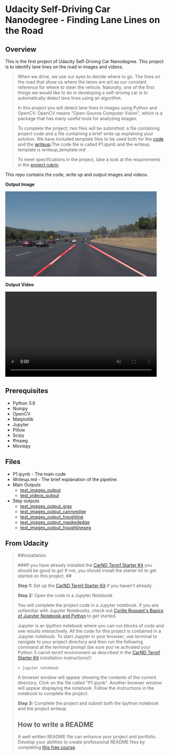 # **Udacity Self-Driving Car Nanodegree - Finding Lane Lines on the Road** 


Overview
---

This is the first project of Udacity Self-Driving Car Nanodegree. This project is to identify lane lines on the road in images and videos.

> When we drive, we use our eyes to decide where to go.  The lines on the road that show us where the lanes are act as our constant reference for where to steer the vehicle.  Naturally, one of the first things we would like to do in developing a self-driving car is to automatically detect lane lines using an algorithm.
> 
> In this project you will detect lane lines in images using Python and OpenCV.  OpenCV means "Open-Source Computer Vision", which is a package that has many useful tools for analyzing images.  
> 
> To complete the project, two files will be submitted: a file containing project code and a file containing a brief write up explaining your solution. We have included template files to be used both for the [code](https://github.com/udacity/CarND-LaneLines-P1/blob/master/P1.ipynb) and the [writeup](https://github.com/udacity/CarND-LaneLines-P1/blob/master/writeup_template.md).The code file is called P1.ipynb and the writeup template is writeup_template.md 
> 
> To meet specifications in the project, take a look at the requirements in the [project rubric](https://review.udacity.com/#!/rubrics/322/view)


This repo contains the code, write up and output images and videos.

**Output Image**

<img src="test_images_output/solidWhiteCurve.jpg" width="480" alt="Driving Lane Image" />

**Output Video**

<video width="480" height="270" controls>
  <source src="test_videos_output/solidWhiteRight.mp4" type="video/mp4">
</video>

Prerequisites
---

* Python 3.6
* Numpy
* OpenCV
* Matplotlib
* Jupyter
* Pillow
* Scipy
* ffmpeg
* Moviepy

Files
---

* P1.ipynb - The main code
* Writeup.md - The brief explanation of the pipeline.
* Main Outputs
  * [test_images_output](test_images_output) 
  * [test_videos_output](test_videos_output)
* Step outputs
  * [test_images_output_gray](test_images_output_gray)
  * [test_images_output_cannyedge](test_images_output_cannyedge)
  * [test_images_output_houghline](test_images_output_houghline)
  * [test_images_output_maskededge](test_images_output_maskededge)
  * [test_images_output_houghlineseg](test_images_output_houghlineseg) 
 

From Udacity
---
>
> ##Installation
> 
> ###If you have already installed the [CarND Term1 Starter Kit](https://github.com/udacity/CarND-Term1-Starter-Kit/blob/master/README.md) you should be good to go!   If not, you should install the starter kit to get started on this project. ##
> 
> **Step 1:** Set up the [CarND Term1 Starter Kit](https://classroom.udacity.com/nanodegrees/nd013/parts/fbf77062-5703-404e-b60c-95b78b2f3f9e/modules/83ec35ee-1e02-48a5-bdb7-d244bd47c2dc/lessons/8c82408b-a217-4d09-b81d-1bda4c6380ef/concepts/4f1870e0-3849-43e4-b670-12e6f2d4b7a7) if you haven't already.
> 
> **Step 2:** Open the code in a Jupyter Notebook
> 
> You will complete the project code in a Jupyter notebook.  If you are unfamiliar with Jupyter Notebooks, check out <A HREF="https://www.packtpub.com/books/content/basics-jupyter-notebook-and-python" target="_blank">Cyrille Rossant's Basics of Jupyter Notebook and Python</A> to get started.

> Jupyter is an Ipython notebook where you can run blocks of code and see results interactively.  All the code for this project is contained in a Jupyter notebook. To start Jupyter in your browser, use terminal to navigate to your project directory and then run the following command at the terminal prompt (be sure you've activated your Python 3 carnd-term1 environment as described in the [CarND Term1 Starter Kit](https://github.com/udacity/CarND-Term1-Starter-Kit/blob/master/README.md) installation instructions!):
> 
>`> jupyter notebook`
>
> A browser window will appear showing the contents of the current directory.  Click on the file called "P1.ipynb".  Another browser window will appear displaying the notebook.  Follow the instructions in the notebook to complete the project.  
> 
> **Step 3:** Complete the project and submit both the Ipython notebook and the project writeup
> 
> ## How to write a README
> A well written README file can enhance your project and portfolio.  Develop your abilities to create professional README files by completing [this free course](https://www.udacity.com/course/writing-readmes--ud777).

